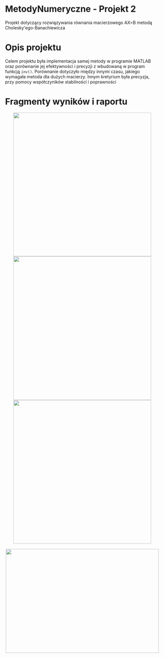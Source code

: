 # MetodyNumeryczne - Projekt 2
Projekt dotyczący rozwiązywania równania macierzowego AX=B metodą Cholesky'ego-Banachiewicza
# Opis projektu
Celem projektu była implementacja samej metody w programie MATLAB oraz porównanie jej efektywności i precyzji z wbudowaną w program funkcją ```inv()```. Porównanie dotyczyło między innymi czasu, jakiego wymagała metoda dla dużych macierzy. Innym kretyrium była precyzja, przy pomocy współczyników stabilności i poprawności
# Fragmenty wyników i raportu 
<p align="center">
  <img src="https://user-images.githubusercontent.com/51636941/227787179-0f76ded9-9d65-4fed-a784-478f8f8c035f.png" width="450" height="470">
  <img src="https://user-images.githubusercontent.com/51636941/227787160-3f7012ca-c1ec-407b-933f-91e1dea64cb0.png" width="450" height="470">
  <img src="https://user-images.githubusercontent.com/51636941/227787192-07eb2fd1-a7eb-49d5-92b7-3665ce561e53.png" width="450" height="470">
  <br></br>
  <img src="https://user-images.githubusercontent.com/51636941/227787208-c17e96de-b35d-4113-b074-93d6774c1d88.png" width="500" height="340">
</p>
